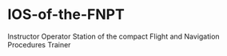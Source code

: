 # IOS-of-the-FNPT
Instructor Operator Station of the compact Flight and Navigation Procedures Trainer
